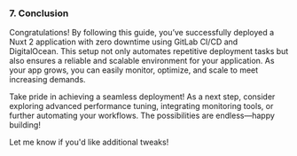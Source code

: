 ### 7. Conclusion

Congratulations! By following this guide, you’ve successfully deployed a Nuxt 2 application with zero downtime using
GitLab CI/CD and DigitalOcean. This setup not only automates repetitive deployment tasks but also ensures a reliable and
scalable environment for your application. As your app grows, you can easily monitor, optimize, and scale to meet
increasing demands.

Take pride in achieving a seamless deployment! As a next step, consider exploring advanced performance tuning,
integrating monitoring tools, or further automating your workflows. The possibilities are endless—happy building!

Let me know if you'd like additional tweaks!
